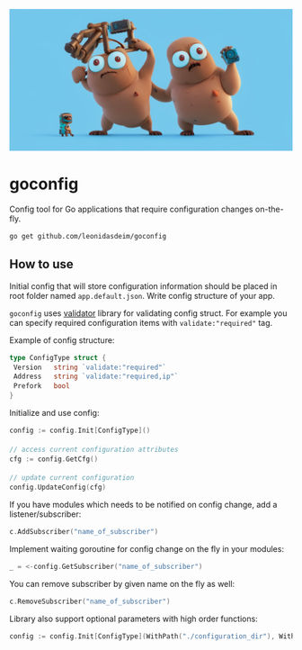 <p align="center">
 <img src="img/goconfig.png" width="650">
</p>

# goconfig

Config tool for Go applications that require configuration changes on-the-fly.

```bash
go get github.com/leonidasdeim/goconfig
```

## How to use

Initial config that will store configuration information should be placed in root folder named `app.default.json`. Write config structure of your app.

`goconfig` uses [validator](https://github.com/go-playground/validator) library for validating config struct. For example you can specify required configuration items with `validate:"required"` tag.

Example of config structure:

```go
type ConfigType struct {
 Version   string `validate:"required"`
 Address   string `validate:"required,ip"`
 Prefork   bool
}
```

Initialize and use config:

```go
config := config.Init[ConfigType]()

// access current configuration attributes
cfg := config.GetCfg()

// update current configuration
config.UpdateConfig(cfg)
```

If you have modules which needs to be notified on config change, add a listener/subscriber:

```go
c.AddSubscriber("name_of_subscriber")
```

Implement waiting goroutine for config change on the fly in your modules:

```go
_ = <-config.GetSubscriber("name_of_subscriber")
```

You can remove subscriber by given name on the fly as well:

```go
c.RemoveSubscriber("name_of_subscriber")
```

Library also support optional parameters with high order functions:

```go
config := config.Init[ConfigType](WithPath("./configuration_dir"), WithName("configuration_name"))
```
